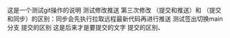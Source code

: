 这是一个测试git操作的说明
测试修改推送
第三次修改
（提交和推送）和 （提交和同步）的区别：同步会先执行拉取远程最新代码再进行推送
测试签出切换main分支
提交的区别
这是后来才是要提交的文字
提交的区别、

